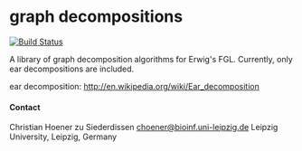 graph decompositions
====================

[![Build Status](https://travis-ci.org/choener/fgl-extras-decompositions.svg?branch=master)](https://travis-ci.org/choener/fgl-extras-decompositions)

A library of graph decomposition algorithms for Erwig's FGL. Currently, only
ear decompositions are included.

ear decomposition: <http://en.wikipedia.org/wiki/Ear_decomposition>



#### Contact

Christian Hoener zu Siederdissen
choener@bioinf.uni-leipzig.de
Leipzig University, Leipzig, Germany

